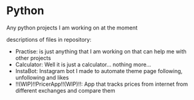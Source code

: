 # Python
Any python projects I am working on at the moment

descriptions of files in repository:
- Practise: is just anything that I am working on that can help me with other projects
- Calculator: Well it is just a calculator... nothing more...
- InstaBot: Instagram bot I made to automate theme page following, unfollowing and likes
- !!(WIP)!!PricerApp!!(WIP)!!: App that tracks prices from internet from different exchanges and compare them
